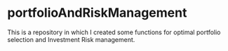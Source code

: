 # portfolioAndRiskManagement
 This is a repository in which I created some functions for optimal portfolio selection and Investment Risk management.
